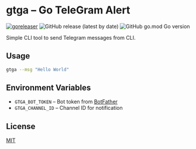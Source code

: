 # gtga – Go TeleGram Alert

[![goreleaser](https://github.com/jtprogru/gtga/actions/workflows/goreleaser.yaml/badge.svg)](https://github.com/jtprogru/gtga/actions/workflows/goreleaser.yaml)
![GitHub release (latest by date)](https://img.shields.io/github/v/release/jtprogru/gtga)
![GitHub go.mod Go version](https://img.shields.io/github/go-mod/go-version/jtprogru/gtga)

Simple CLI tool to send Telegram messages from CLI.

## Usage

```bash
gtga --msg "Hello World"
```

## Environment Variables

- `GTGA_BOT_TOKEN` – Bot token from [BotFather](https://t.me/BotFather)
- `GTGA_CHANNEL_ID` – Channel ID for notification

## License

[MIT](https://github.com/jtprogru/gtga/blob/main/LICENSE)

